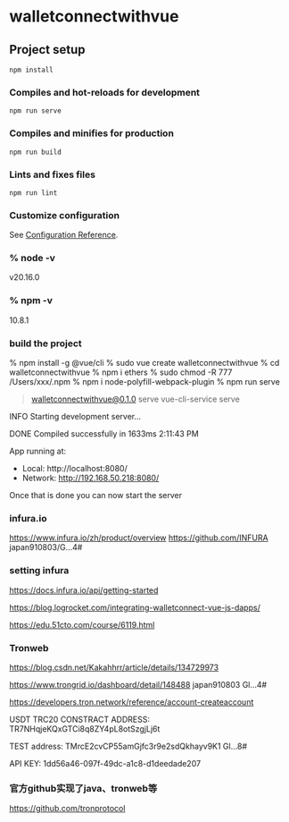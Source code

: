 # walletconnectwithvue

## Project setup
```
npm install
```

### Compiles and hot-reloads for development
```
npm run serve
```

### Compiles and minifies for production
```
npm run build
```

### Lints and fixes files
```
npm run lint
```

### Customize configuration
See [Configuration Reference](https://cli.vuejs.org/config/).

###  % node -v
v20.16.0

### % npm -v
10.8.1

### build the project
% npm install -g @vue/cli
% sudo vue create walletconnectwithvue
% cd walletconnectwithvue
% npm i ethers
% sudo chmod -R 777 /Users/xxx/.npm
% npm i node-polyfill-webpack-plugin
% npm run serve 
> walletconnectwithvue@0.1.0 serve
> vue-cli-service serve

INFO  Starting development server...


DONE  Compiled successfully in 1633ms                                                                                                                                           2:11:43 PM


App running at:
- Local:   http://localhost:8080/
- Network: http://192.168.50.218:8080/

Once that is done you can now start the server

### infura.io
https://www.infura.io/zh/product/overview
https://github.com/INFURA
japan910803/G...4#

### setting infura
https://docs.infura.io/api/getting-started

https://blog.logrocket.com/integrating-walletconnect-vue-js-dapps/

https://edu.51cto.com/course/6119.html

### Tronweb
https://blog.csdn.net/Kakahhrr/article/details/134729973

https://www.trongrid.io/dashboard/detail/148488 japan910803 Gl...4#

https://developers.tron.network/reference/account-createaccount

USDT TRC20 CONSTRACT ADDRESS: TR7NHqjeKQxGTCi8q8ZY4pL8otSzgjLj6t

TEST address: TMrcE2cvCP55amGjfc3r9e2sdQkhayv9K1  Gl...8#

API KEY: 1dd56a46-097f-49dc-a1c8-d1deedade207

### 官方github实现了java、tronweb等
https://github.com/tronprotocol
